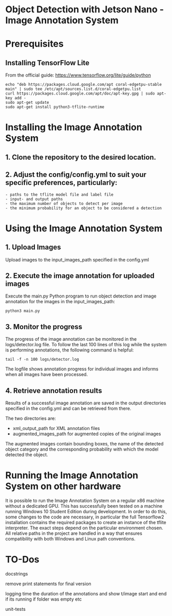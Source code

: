 # Object Detection with Jetson Nano - Image Annotation System

# Prerequisites

## Installing TensorFlow Lite

From the official guide:
https://www.tensorflow.org/lite/guide/python

    echo "deb https://packages.cloud.google.com/apt coral-edgetpu-stable main" | sudo tee /etc/apt/sources.list.d/coral-edgetpu.list
    curl https://packages.cloud.google.com/apt/doc/apt-key.gpg | sudo apt-key add -
    sudo apt-get update
    sudo apt-get install python3-tflite-runtime

# Installing the Image Annotation System

## 1. Clone the repository to the desired location.
## 2. Adjust the config/config.yml to suit your specific preferences, particularly:
    - paths to the tflite model file and label file
    - input- and output paths
    - the maximum number of objects to detect per image
    - the minimum probability for an object to be considered a detection

# Using the Image Annotation System
## 1. Upload Images

Upload images to the input_images_path specified in the config.yml

## 2. Execute the image annotation for uploaded images

Execute the main.py Python program to run object detection and image annotation for the images in the input_images_path:

    python3 main.py

## 3. Monitor the progress

The progress of the image annotation can be monitored in the logs/detector.log file. To follow the last 100 lines of this log while the system is performing annotations, the following command is helpful:

    tail -f -n 100 logs/detector.log

The logfile shows annotation progress for individual images and informs when all images have been processed.

## 4. Retrieve annotation results

Results of a successful image annotation are saved in the output directories specified in the config.yml and can be retrieved from there.

The two directories are:

- xml_output_path for XML annotation files
- augmented_images_path for augmented copies of the original images

The augmented images contain bounding boxes, the name of the detected object category and the corresponding probability with which the model detected the object.


# Running the Image Annotation System on other hardware

It is possible to run the Image Annotation System on a regular x86 machine without a dedicated GPU. This has successfully been tested on a machine running Windows 10 Student Edition during development. In order to do this, some changes to the code are necessary, in particular the full Tensorflow2 installation contains the required packages to create an instance of the tflite interpreter. The exact steps depend on the particular environment chosen. All relative paths in the project are handled in a way that ensures compatibility with both Windows and Linux path conventions.

# TO-Dos

docstrings

remove print statements for final version

logging
    time the duration of the annotations and show t/image
    start and end
    if its running
    if folder was empty
    etc

unit-tests

